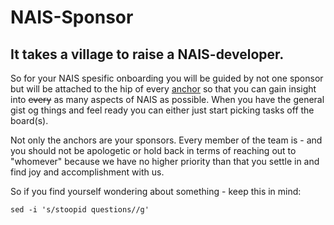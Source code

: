 # NAIS-Sponsor

## It takes a village to raise a NAIS-developer. 

So for your NAIS spesific onboarding you will be guided by not one sponsor but will be attached to the hip of every [anchor](pigs.md) so that you can gain insight into ~~every~~ as many aspects of NAIS as possible. When you have the general gist og things and feel ready you can either just start picking tasks off the board(s).

Not only the anchors are your sponsors. Every member of the team is - and you should not be apologetic or hold back in terms of reaching out to "whomever" because we have no higher priority than that you settle in and find joy and accomplishment with us.

So if you find yourself wondering about something - keep this in mind:

```sed -i 's/stoopid questions//g'``` 

